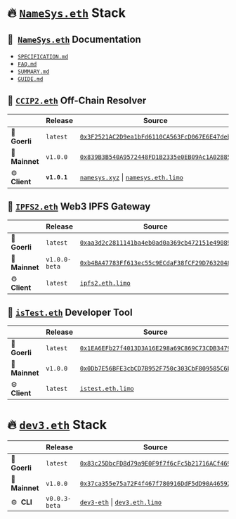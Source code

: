 # 🔥 [`NameSys.eth`](https://namesys.eth.limo) Stack

## 📄&nbsp; [`NameSys.eth`](https://namesys.eth.limo) Documentation

- [`SPECIFICATION.md`](https://github.com/namesys-eth/ccip2-eth-resources/blob/main/docs/README.md)
- [`FAQ.md`](https://github.com/namesys-eth/ccip2-eth-resources/blob/main/docs/INTRO.md)
- [`SUMMARY.md`](https://github.com/namesys-eth/ccip2-eth-resources/blob/main/docs/EASYREAD.md)
- [`GUIDE.md`](https://github.com/namesys-eth/ccip2-eth-resources/blob/main/docs/GUIDE.md)

## 🚀 [`CCIP2.eth`](https://ccip2.eth.limo) Off-Chain Resolver

| &nbsp; | Release | Source | 
| -------- | -------- | -------- | 
| 🧪&nbsp; **Goerli** | `latest` | [`0x3F2521AC2D9ea1bFd6110CA563FcD067E6E47deb`](https://goerli.etherscan.io/address/0x3F2521AC2D9ea1bFd6110CA563FcD067E6E47deb#code) | 
| 🧬&nbsp; **Mainnet** | `v1.0.0` | [`0x839B3B540A9572448FD1B2335e0EB09Ac1A02885`](https://etherscan.io/address/0x839B3B540A9572448FD1B2335e0EB09Ac1A02885#code) | 
| ⚙️&nbsp; **Client** | **`v1.0.1`** | [`namesys.xyz`](https://namesys.xyz) \| [`namesys.eth.limo`](https://namesys.eth.limo) |

## 🚀 [`IPFS2.eth`](https://ipfs2.eth.limo) Web3 IPFS Gateway

| &nbsp; | Release | Source | 
| -------- | -------- | -------- | 
| 🧪&nbsp; **Goerli** | `latest` | [`0xaa3d2c2811141ba4eb0ad0a369cb472151e49089`](https://goerli.etherscan.io/address/0xaa3d2c2811141ba4eb0ad0a369cb472151e49089#code) | 
| 🧬&nbsp; **Mainnet** | `v1.0.0-beta` | [`0xb4BA47783Ff613ec55c9ECdaF38fCF29D7632048`](https://etherscan.io/address/0xb4BA47783Ff613ec55c9ECdaF38fCF29D7632048#code) | 
| ⚙️&nbsp; **Client** | `latest` | [`ipfs2.eth.limo`](https://ipfs2.eth.limo) |

## 🚀 [`isTest.eth`](https://istest.eth.limo) Developer Tool

| &nbsp; | Release | Source |  
| -------- | -------- | -------- |
| 🧪&nbsp; **Goerli** | `latest` | [`0x1EA6EFb27f4013D3A16E298a69C869C73CDB3479`](https://goerli.etherscan.io/address/0x1EA6EFb27f4013D3A16E298a69C869C73CDB3479#code) | 
| 🧬&nbsp; **Mainnet** | `v1.0.0` | [`0x0Db7E56BFE3cbCD7B952F750c303CbF809585C6b`](https://etherscan.io/address/0x0Db7E56BFE3cbCD7B952F750c303CbF809585C6b#code) |
| ⚙️&nbsp; **Client** | `latest` | [`istest.eth.limo`](https://istest.eth.limo) |

# 🔥 [`dev3.eth`](https://dev3.eth.limo) Stack

| &nbsp; | Release | Source | 
| -------- | -------- | -------- |
| 🧪&nbsp; **Goerli** | `latest` | [`0x83c25DbcFD8d79a9E0F9f7f6cFc5b21716ACf469`](https://goerli.etherscan.io/address/0x83c25DbcFD8d79a9E0F9f7f6cFc5b21716ACf469#code) | 
| 🧬&nbsp; **Mainnet** | `v1.0.0` | [`0x37ca355e75a72F4f467f780916DdF5dD90A46592`](https://etherscan.io/address/0x0x37ca355e75a72F4f467f780916DdF5dD90A46592#code) |
| ⚙️&nbsp; **CLI** | `v0.0.3-beta` | [`dev3-eth`](https://www.npmjs.com/package/dev3-eth) \| [`dev3.eth.limo`](https://dev3.eth.limo) |
